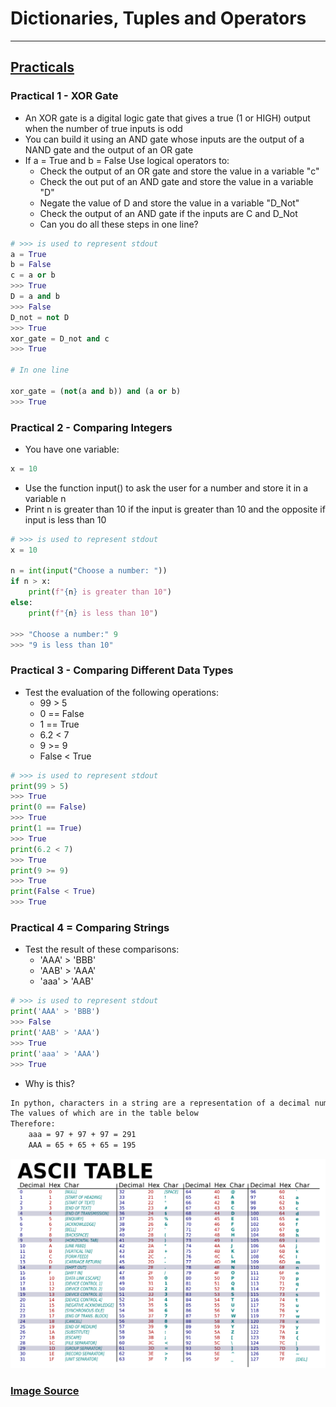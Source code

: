 # Dictionaries, Tuples and Operators

---

## <ins> Practicals </ins>

### Practical 1 - XOR Gate

- An XOR gate is a digital logic gate that gives a true (1 or HIGH) output when the number of true inputs is odd
- You can build it using an AND gate whose inputs are the output of a NAND gate and the output of an OR gate
- If a = True and b = False Use logical operators to:
  - Check the output of an OR gate and store the value in a variable "c"
  - Check the out put of an AND gate and store the value in a variable "D"
  - Negate the value of D and store the value in a variable "D_Not"
  - Check the output of an AND gate if the inputs are C and D_Not
  - Can you do all these steps in one line?

```python
# >>> is used to represent stdout
a = True
b = False
c = a or b
>>> True
D = a and b
>>> False
D_not = not D
>>> True
xor_gate = D_not and c
>>> True

# In one line

xor_gate = (not(a and b)) and (a or b)
>>> True
```

### Practical 2 - Comparing Integers

- You have one variable:

```python
x = 10
```

- Use the function input() to ask the user for a number and store it in a variable n
- Print n is greater than 10 if the input is greater than 10 and the opposite if input is less than 10

```python
# >>> is used to represent stdout
x = 10

n = int(input("Choose a number: "))
if n > x:
    print(f"{n} is greater than 10")
else:
    print(f"{n} is less than 10")

>>> "Choose a number:" 9
>>> "9 is less than 10"
```

### Practical 3 - Comparing Different Data Types

- Test the evaluation of the following operations:
  - 99 > 5
  - 0 == False
  - 1 == True
  - 6.2 < 7
  - 9 >= 9
  - False < True

```python
# >>> is used to represent stdout
print(99 > 5)
>>> True
print(0 == False)
>>> True
print(1 == True)
>>> True
print(6.2 < 7)
>>> True
print(9 >= 9)
>>> True
print(False < True)
>>> True
```

### Practical 4 = Comparing Strings

- Test the result of these comparisons:
  - 'AAA' > 'BBB'
  - 'AAB' > 'AAA'
  - 'aaa' > 'AAB'

```python
# >>> is used to represent stdout
print('AAA' > 'BBB')
>>> False
print('AAB' > 'AAA')
>>> True
print('aaa' > 'AAA')
>>> True
```

- Why is this?

```txt
In python, characters in a string are a representation of a decimal numberusing ASCII encoding. 
The values of which are in the table below
Therefore:
    aaa = 97 + 97 + 97 = 291
    AAA = 65 + 65 + 65 = 195
```

![image](ASCII-Table-wide.svg.png)

### [Image Source](https://commons.wikimedia.org/wiki/File:ASCII-Table-wide.svg)